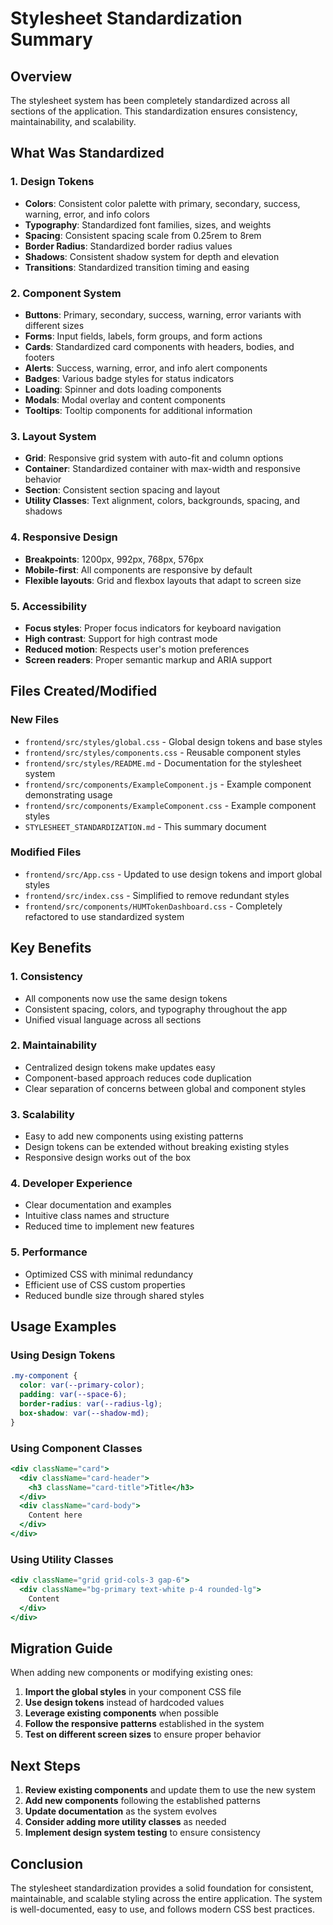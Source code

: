 # Stylesheet Standardization Summary

## Overview

The stylesheet system has been completely standardized across all sections of the application. This standardization ensures consistency, maintainability, and scalability.

## What Was Standardized

### 1. Design Tokens
- **Colors**: Consistent color palette with primary, secondary, success, warning, error, and info colors
- **Typography**: Standardized font families, sizes, and weights
- **Spacing**: Consistent spacing scale from 0.25rem to 8rem
- **Border Radius**: Standardized border radius values
- **Shadows**: Consistent shadow system for depth and elevation
- **Transitions**: Standardized transition timing and easing

### 2. Component System
- **Buttons**: Primary, secondary, success, warning, error variants with different sizes
- **Forms**: Input fields, labels, form groups, and form actions
- **Cards**: Standardized card components with headers, bodies, and footers
- **Alerts**: Success, warning, error, and info alert components
- **Badges**: Various badge styles for status indicators
- **Loading**: Spinner and dots loading components
- **Modals**: Modal overlay and content components
- **Tooltips**: Tooltip components for additional information

### 3. Layout System
- **Grid**: Responsive grid system with auto-fit and column options
- **Container**: Standardized container with max-width and responsive behavior
- **Section**: Consistent section spacing and layout
- **Utility Classes**: Text alignment, colors, backgrounds, spacing, and shadows

### 4. Responsive Design
- **Breakpoints**: 1200px, 992px, 768px, 576px
- **Mobile-first**: All components are responsive by default
- **Flexible layouts**: Grid and flexbox layouts that adapt to screen size

### 5. Accessibility
- **Focus styles**: Proper focus indicators for keyboard navigation
- **High contrast**: Support for high contrast mode
- **Reduced motion**: Respects user's motion preferences
- **Screen readers**: Proper semantic markup and ARIA support

## Files Created/Modified

### New Files
- `frontend/src/styles/global.css` - Global design tokens and base styles
- `frontend/src/styles/components.css` - Reusable component styles
- `frontend/src/styles/README.md` - Documentation for the stylesheet system
- `frontend/src/components/ExampleComponent.js` - Example component demonstrating usage
- `frontend/src/components/ExampleComponent.css` - Example component styles
- `STYLESHEET_STANDARDIZATION.md` - This summary document

### Modified Files
- `frontend/src/App.css` - Updated to use design tokens and import global styles
- `frontend/src/index.css` - Simplified to remove redundant styles
- `frontend/src/components/HUMTokenDashboard.css` - Completely refactored to use standardized system

## Key Benefits

### 1. Consistency
- All components now use the same design tokens
- Consistent spacing, colors, and typography throughout the app
- Unified visual language across all sections

### 2. Maintainability
- Centralized design tokens make updates easy
- Component-based approach reduces code duplication
- Clear separation of concerns between global and component styles

### 3. Scalability
- Easy to add new components using existing patterns
- Design tokens can be extended without breaking existing styles
- Responsive design works out of the box

### 4. Developer Experience
- Clear documentation and examples
- Intuitive class names and structure
- Reduced time to implement new features

### 5. Performance
- Optimized CSS with minimal redundancy
- Efficient use of CSS custom properties
- Reduced bundle size through shared styles

## Usage Examples

### Using Design Tokens
```css
.my-component {
  color: var(--primary-color);
  padding: var(--space-6);
  border-radius: var(--radius-lg);
  box-shadow: var(--shadow-md);
}
```

### Using Component Classes
```jsx
<div className="card">
  <div className="card-header">
    <h3 className="card-title">Title</h3>
  </div>
  <div className="card-body">
    Content here
  </div>
</div>
```

### Using Utility Classes
```jsx
<div className="grid grid-cols-3 gap-6">
  <div className="bg-primary text-white p-4 rounded-lg">
    Content
  </div>
</div>
```

## Migration Guide

When adding new components or modifying existing ones:

1. **Import the global styles** in your component CSS file
2. **Use design tokens** instead of hardcoded values
3. **Leverage existing components** when possible
4. **Follow the responsive patterns** established in the system
5. **Test on different screen sizes** to ensure proper behavior

## Next Steps

1. **Review existing components** and update them to use the new system
2. **Add new components** following the established patterns
3. **Update documentation** as the system evolves
4. **Consider adding more utility classes** as needed
5. **Implement design system testing** to ensure consistency

## Conclusion

The stylesheet standardization provides a solid foundation for consistent, maintainable, and scalable styling across the entire application. The system is well-documented, easy to use, and follows modern CSS best practices. 